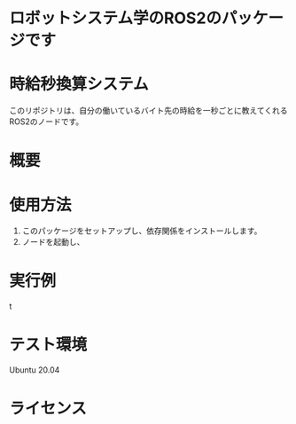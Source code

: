 # ロボットシステム学のROS2のパッケージです


# 時給秒換算システム
このリポジトリは、自分の働いているバイト先の時給を一秒ごとに教えてくれるROS2のノードです。

# 概要



# 使用方法
1. このパッケージをセットアップし、依存関係をインストールします。
2. ノードを起動し、

# 実行例
t

# テスト環境
Ubuntu 20.04

# ライセンス
